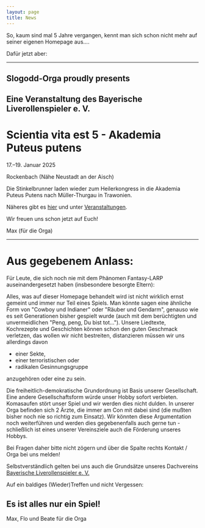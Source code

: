 ```yaml
---
layout: page
title: News
---
```

So, kaum sind mal 5 Jahre vergangen, kennt man sich schon nicht mehr auf seiner eigenen Homepage aus....

Dafür jetzt aber:

-------------------------------------------------------------------------------------------------------------------------------------------------------------------------------------

Slogodd-Orga proudly presents
--------------------------------

Eine Veranstaltung des Bayerische Liverollenspieler e. V.            
---------------------------------------------------------

Scientia vita est 5 - Akademia Puteus putens
============================================

17.–19. Januar  2025

Rockenbach (Nähe Neustadt an der Aisch)

Die Stinkelbrunner laden wieder zum Heilerkongress in die Akademia Puteus Putens nach Müller-Thurgau in Trawonien. 

Näheres gibt es [hier](flyer/Flyer_SVE5.1_2025.pdf) und unter [Veranstaltungen](wiki/Veranstaltungen.md).

Wir freuen uns schon jetzt auf Euch!


Max (für die Orga)

---

Aus gegebenem Anlass:
=====================

Für Leute, die sich noch nie mit dem Phänomen Fantasy-LARP auseinandergesetzt haben (insbesondere besorgte Eltern): 

Alles, was auf dieser Homepage behandelt wird ist nicht wirklich ernst gemeint und immer nur Teil eines Spiels. Man könnte sagen eine ähnliche Form von "Cowboy und Indianer" oder "Räuber und Gendarm", genauso wie es seit Generationen bisher gespielt wurde (auch mit dem berüchtigten und unvermeidlichen "Peng, peng, Du bist tot..."). 
Unsere Liedtexte, Kochrezepte und Geschichten können schon den guten Geschmack verletzen, das wollen wir nicht bestreiten, distanzieren müssen wir uns allerdings davon

* einer Sekte,
* einer terroristischen oder
* radikalen Gesinnungsgruppe

anzugehören oder eine zu sein. 

Die freiheitlich-demokratische Grundordnung ist Basis unserer Gesellschaft. Eine andere Gesellschaftsform würde unser Hobby sofort verbieten. 
Komasaufen stört unser Spiel und wir werden dies nicht dulden. In unserer Orga befinden sich 2 Ärzte, die immer am Con mit dabei sind (die mußten bisher noch nie so richtig zum Einsatz). Wir könnten diese Argumentation noch weiterführen und werden dies gegebenenfalls auch gerne tun - schließlich ist eines unserer Vereinsziele auch die Förderung unseres Hobbys. 

Bei Fragen daher bitte nicht zögern und über die Spalte rechts Kontakt / Orga bei uns melden! 

Selbstverständlich gelten bei uns auch die Grundsätze unseres Dachvereins [Bayerische Liverollenspieler e. V. ](http://www.bayerischeliverollenspieler.de/Struktur)

Auf ein baldiges (Wieder)Treffen 
und nicht Vergessen: 

Es ist alles nur ein Spiel! 
---------------------------

Max, Flo und Beate für die Orga 
